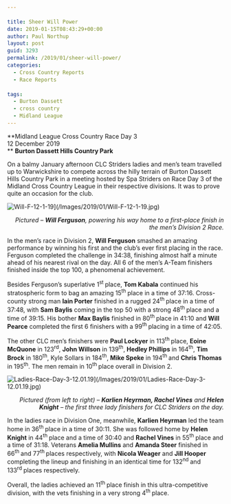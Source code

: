 ```yaml
---

title: Sheer Will Power
date: 2019-01-15T08:43:29+00:00
author: Paul Northup
layout: post
guid: 3293
permalink: /2019/01/sheer-will-power/
categories:
  - Cross Country Reports
  - Race Reports

tags:
  - Burton Dassett
  - cross country
  - Midland League
---
```

**Midland League Cross Country Race Day 3  
12 December 2019  
** **Burton Dassett Hills Country Park**

On a balmy January afternoon CLC Striders ladies and men’s team travelled up to Warwickshire to compete across the hilly terrain of Burton Dassett Hills Country Park in a meeting hosted by Spa Striders on Race Day 3 of the Midland Cross Country League in their respective divisions. It was to prove quite an occasion for the club.

<img  src="/Images/2019/01/Will-F-12-1-19.jpg" alt="Will-F-12-1-19" width="800" height="1067" srcset="/Images/2019/01/Will-F-12-1-19.jpg 720w, /Images/2019/01/Will-F-12-1-19-225x300.jpg 225w" sizes="(max-width: 800px) 100vw, 800px" />](/Images/2019/01/Will-F-12-1-19.jpg)

<p style="text-align: right;">
  <em>Pictured – <strong>Will Ferguson</strong>, powering his way home to a first-place finish in the men’s Division 2 Race.</em>
</p>

In the men’s race in Division 2, **Will Ferguson** smashed an amazing performance by winning his first and the club’s ever first placing in the race. Ferguson completed the challenge in 34:38, finishing almost half a minute ahead of his nearest rival on the day. All 6 of the men’s A-Team finishers finished inside the top 100, a phenomenal achievement.

Besides Ferguson’s superlative 1<sup>st </sup>place, **Tom Kabala** continued his stratospheric form to bag an amazing 15<sup>th </sup>place in a time of 37:16. Cross-county strong man **Iain Porter** finished in a rugged 24<sup>th </sup>place in a time of 37:48, with **Sam Baylis** coming in the top 50 with a strong 48<sup>th </sup>place and a time of 39:15. His bother **Max Baylis** finished in 80<sup>th </sup>place in 41:10 and **Will Pearce** completed the first 6 finishers with a 99<sup>th </sup>placing in a time of 42:05.

The other CLC men’s finishers were **Paul Lockyer** in 113<sup>th </sup>place, **Eoine McQuone** in 123<sup>rd</sup>, **John Willson** in 139<sup>th</sup>, **Hedley Phillips** in 164<sup>th</sup>, **Tim Brock** in 180<sup>th</sup>, Kyle Sollars in 184<sup>th</sup>, **Mike Speke** in 194<sup>th </sup>and **Chris Thomas** in 195<sup>th</sup>. The men remain in 10<sup>th </sup>place overall in Division 2.

<img  src="/Images/2019/01/Ladies-Race-Day-3-12.01.19.jpg" alt="Ladies-Race-Day-3-12.01.19" width="800" height="600" srcset="/Images/2019/01/Ladies-Race-Day-3-12.01.19.jpg 960w, /Images/2019/01/Ladies-Race-Day-3-12.01.19-300x225.jpg 300w, /Images/2019/01/Ladies-Race-Day-3-12.01.19-768x576.jpg 768w" sizes="(max-width: 800px) 100vw, 800px" />](/Images/2019/01/Ladies-Race-Day-3-12.01.19.jpg)

<p style="text-align: right;">
  <em>Pictured (from left to right) – <strong>Karlien Heyrman, Rachel Vines</strong> and <strong>Helen Knight</strong> – the first three lady finishers for CLC Striders on the day.</em>
</p>

In the ladies race in Division One, meanwhile, **Karlien Heyrman** led the team home in 36<sup>th </sup>place in a time of 30:11. She was followed home by **Helen Knight** in 44<sup>th </sup>place and a time of 30:40 and **Rachel Vines** in 55<sup>th </sup>place and a time of 31:18. Veterans **Amelia Mullins** and **Amanda Steer** finished in 66<sup>th </sup>and 77<sup>th </sup>places respectively, with **Nicola Weager** and **Jill Hooper** completing the lineup and finishing in an identical time for 132<sup>nd </sup>and 133<sup>rd </sup>places respectively.

Overall, the ladies achieved an 11<sup>th </sup>place finish in this ultra-competitive division, with the vets finishing in a very strong 4<sup>th </sup>place.
